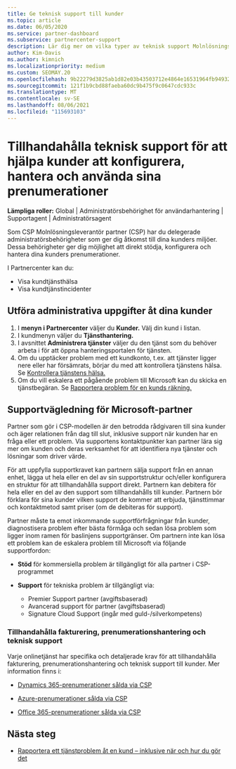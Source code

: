 ```yaml
---
title: Ge teknisk support till kunder
ms.topic: article
ms.date: 06/05/2020
ms.service: partner-dashboard
ms.subservice: partnercenter-support
description: Lär dig mer om vilka typer av teknisk support Molnlösningsleverantör kan erbjuda sina kunder.
author: Kim-Davis
ms.author: kimnich
ms.localizationpriority: medium
ms.custom: SEOMAY.20
ms.openlocfilehash: 9b22279d3825ab1d82e03b43503712e4864e16531964fb9493278cf8855c3be9
ms.sourcegitcommit: 121f1b9cbd88faeba60dc9b475f9c0647cdc933c
ms.translationtype: MT
ms.contentlocale: sv-SE
ms.lasthandoff: 08/06/2021
ms.locfileid: "115693103"
---
```

# <a name="provide-technical-support-to-help-customers-configure-manage-and-use-their-subscriptions"></a>Tillhandahålla teknisk support för att hjälpa kunder att konfigurera, hantera och använda sina prenumerationer


**Lämpliga roller:** Global | Administratörsbehörighet för användarhantering | Supportagent | Administratörsagent

Som CSP Molnlösningsleverantör partner (CSP) har du delegerade administratörsbehörigheter som ger dig åtkomst till dina kunders miljöer. Dessa behörigheter ger dig möjlighet att direkt stödja, konfigurera och hantera dina kunders prenumerationer.

I Partnercenter kan du:

- Visa kundtjänsthälsa
- Visa kundtjänstincidenter

## <a name="perform-admin-tasks-for-your-customers"></a>Utföra administrativa uppgifter åt dina kunder

1. I **menyn i Partnercenter** väljer du **Kunder.** Välj din kund i listan.
2. I kundmenyn väljer du **Tjänsthantering.**
3. I avsnittet **Administrera tjänster** väljer du den tjänst som du behöver arbeta i för att öppna hanteringsportalen för tjänsten.
4. Om du upptäcker problem med ett kundkonto, t.ex. att tjänster ligger nere eller har försämrats, börjar du med att kontrollera tjänstens hälsa. Se [Kontrollera tjänstens hälsa.](check-service-health.md)
5. Om du vill eskalera ett pågående problem till Microsoft kan du skicka en tjänstbegäran. Se [Rapportera problem för en kunds räkning.](report-problems-on-behalf-of-a-customer.md)

## <a name="microsoft-partner-support-guidance"></a>Supportvägledning för Microsoft-partner

Partner som gör i CSP-modellen är den betrodda rådgivaren till sina kunder och äger relationen från dag till slut, inklusive support när kunden har en fråga eller ett problem. Via supportens kontaktpunkter kan partner lära sig mer om kunden och deras verksamhet för att identifiera nya tjänster och lösningar som driver värde.

För att uppfylla supportkravet kan partnern sälja support från en annan enhet, lägga ut hela eller en del av sin supportstruktur och/eller konfigurera en struktur för att tillhandahålla support direkt.  Partnern kan debitera för hela eller en del av den support som tillhandahålls till kunder. Partnern bör förklara för sina kunder vilken support de kommer att erbjuda, tjänsttimmar och kontaktmetod samt priser (om de debiteras för support). 

Partner måste ta emot inkommande supportförfrågningar från kunder, diagnostisera problem efter bästa förmåga och sedan lösa problem som ligger inom ramen för baslinjens supportgränser. Om partnern inte kan lösa ett problem kan de eskalera problem till Microsoft via följande supportfordon:

- **Stöd** för kommersiella problem är tillgängligt för alla partner i CSP-programmet

- **Support** för tekniska problem är tillgängligt via:

  - Premier Support partner (avgiftsbaserad)
  - Avancerad support för partner (avgiftsbaserad)
  - Signature Cloud Support (ingår med guld-/silverkompetens)

### <a name="providing-billing-subscription-management-and-technical-support"></a>Tillhandahålla fakturering, prenumerationshantering och teknisk support 

Varje onlinetjänst har specifika och detaljerade krav för att tillhandahålla fakturering, prenumerationshantering och teknisk support till kunder. Mer information finns i:

- [Dynamics 365-prenumerationer sålda via CSP](https://www.microsoftpartnercommunity.com/t5/CSP/Microsoft-Partner-Support-Guidance/m-p/5262#M30)

- [Azure-prenumerationer sålda via CSP](https://www.microsoftpartnercommunity.com/t5/CSP/Microsoft-Partner-Support-Guidance/m-p/5263#M31)

- [Office 365-prenumerationer sålda via CSP](https://www.microsoftpartnercommunity.com/t5/CSP/Microsoft-Partner-Support-Guidance/m-p/5264#M32)

## <a name="next-steps"></a>Nästa steg

- [Rapportera ett tjänstproblem åt en kund – inklusive när och hur du gör det](report-problems-on-behalf-of-a-customer.md)
